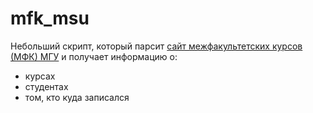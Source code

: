 # mfk_msu
Небольший скрипт, который парсит [сайт межфакультетских курсов (МФК) МГУ](new.mfk.msu.ru) и получает информацию о:
  - курсах
  - студентах
  - том, кто куда записался

